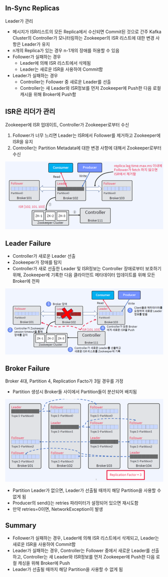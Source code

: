 ## In-Sync Replicas
Leader가 관리
- 메시지가 ISR리스트의 모든 Replica에서 수신되면 Commit된 것으로 간주
Kafka Cluster의 Controller가 모니터링하는 Zookeeper의 ISR 리스트에 대한 변경 사항은 Leader가 유지
- n개의 Replica가 있는 경우 n-1개의 장애를 허용할 수 있음
- Follower가 실패하는 경우
    - Leader에 의해 ISR 리스트에서 삭제됨
    - Leader는 새로운 ISR을 사용하여 Commit함
- Leader가 실패하는 경우
    - Controller는 Follower 중 새로운 Leader를 선출
    - Controller는 새 Leader와 ISR정보를 먼저 Zookeeper에 Push한 다음 로컬 캐시을 위해 Broker에 Push함

## ISR은 리더가 관리
Zookeeper에 ISR 업데이트, Controller가 Zookeeper로부터 수신
1. Follower가 너무 느리면 Leader는 ISR에서 Follower를 제거하고 Zookeeper에 ISR을 유지
2. Controller는 Partition Metadata에 대한 변경 사항에 대해서 Zookeeper로부터 수신 

![](./images/16.PNG)

## Leader Failure
- Controller가 새로운 Leader 선출
- Zookeeper가 장애를 탐지
- Controller가 새로 선출한 Leader 및 ISR정보는 Controller 장애로부터 보호하기 위해, Zookeeper에 기록한 다음 클라이언트 메타데이터 업데이트를 위해 모든 Broker에 전파

![](./images/17.PNG)

## Broker Failure
Broker 4대, Partition 4, Replication Facto가 3일 경우를 가정
- Partition 생성시 Broker들 사이에서 Partition들이 분산되어 배치됨

![](./images/18.PNG)

- Partition Leader가 없으면, Leader가 선출될 때까지 해당 Partition을 사용할 수 없게 됨
- Producer의 send()는 retries 파라미터가 설정되어 있으면 재시도함
- 만약 retries=0이면, NetworkException이 발생

## Summary
- Follower가 실패하는 경우, Leader에 의해 ISR 리스트에서 삭제되고, Leader는 새로운 ISR을 사용하여 Commit함
- Leader가 실패하는 경우, Controller는 Follower 중에서 새로운 Leader를 선출하고, Controller는 새 Leader와 ISR정보를 먼저 Zookeeper에 Push한 다음 로컬 캐싱을 위해 Broker에 Push
- Leader가 선출될 때까지 해당 Partition을 사용할 수 없게 됨